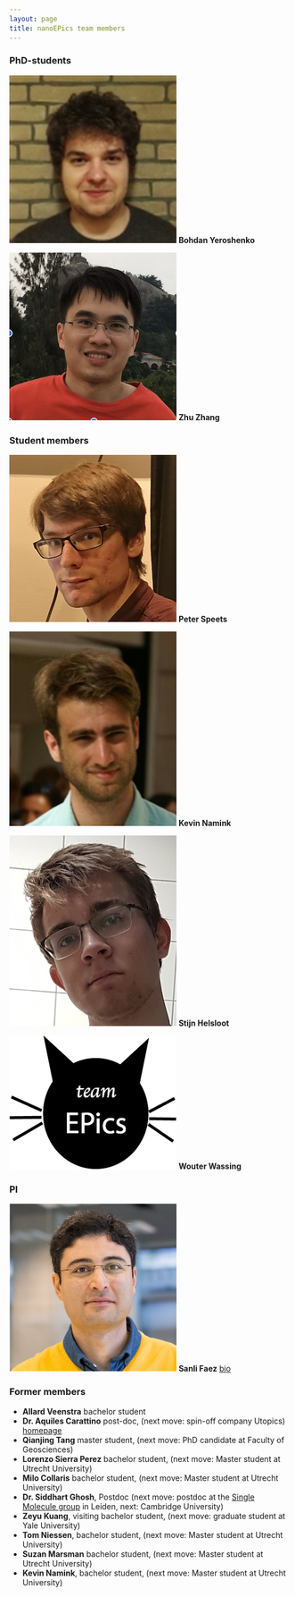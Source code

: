 ```yaml
---
layout: page
title: nanoEPics team members
---
```



### PhD-students



![Bohdan](./images/bohdan_th.jpg)  **Bohdan Yeroshenko**


![Zhu Zhang](./images/zhu_th.png)  **Zhu Zhang**


### Student members
![Peter Speets](./images/peter_th.png)  **Peter Speets**

![Kevin Namink](./images/kevin_th.png)  **Kevin Namink**

![Stijn Helsloot](./images/stijn_th.jpeg)  **Stijn Helsloot**

![Wouter Wassing](./images/profile_th.png)  **Wouter Wassing**




### PI
![Sanli](./images/sanli_th.png)  **Sanli Faez**
[bio](./pages/sanli_bio.md)


### Former members

* **Allard Veenstra** bachelor student
* **Dr. Aquiles Carattino** post-doc, (next move: spin-off company Utopics) [homepage](https://www.aquicarattino.com/)
* **Qianjing Tang** master student, (next move: PhD candidate at Faculty of Geosciences)
* **Lorenzo Sierra Perez** bachelor student, (next move: Master student at Utrecht University)
* **Milo Collaris** bachelor student, (next move: Master student at Utrecht University)
* **Dr. Siddhart Ghosh**, Postdoc (next move: postdoc at the [Single Molecule group](http://www.single-molecule.nl) in Leiden, next: Cambridge University)
* **Zeyu Kuang**, visiting bachelor student, (next move: graduate student at Yale University)
* **Tom Niessen**, bachelor student, (next move: Master student at Utrecht University)
* **Suzan Marsman** bachelor student, (next move: Master student at Utrecht University)
* **Kevin Namink**, bachelor student, (next move: Master student at Utrecht University)